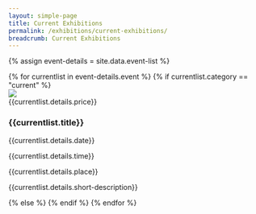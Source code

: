 ```yaml
---
layout: simple-page
title: Current Exhibitions
permalink: /exhibitions/current-exhibitions/
breadcrumb: Current Exhibitions
---
```

{% assign event-details = site.data.event-list %}
<div class="event-area">
  {% for currentlist in event-details.event %}
  {% if currentlist.category == "current" %}
  <div class="event-list-wrap">
    <div class="event-image-wrap">
      <img class="event-poster" src="/images/event-images{{currentlist.details.thumbnail-link}}">
      <div {% if currentlist.details.price == "nodata" %} class="hide" {% else %} class="event-price" {% endif %}>{{currentlist.details.price}}</div>
    </div>
    <h3>{{currentlist.title}}</h3>
    <div class="time-and-place-info-wrap">
      <p {% if currentlist.details.date == "nodata" %} class="hide" {% else %} class="date-info" {% endif %}>{{currentlist.details.date}}</p>
      <p {% if currentlist.details.time == "nodata" %} class="hide" {% else %} class="time-info" {% endif %}>{{currentlist.details.time}}</p>
      <p {% if currentlist.details.place == "nodata" %} class="hide" {% else %} class="place-info" {% endif %}>{{currentlist.details.place}}</p>
    </div>
    <div class="event-list-partition"></div>
    <p>{{currentlist.details.short-description}}</p>
  </div>
  {% else %}
  {% endif %}
  {% endfor %}
</div>

